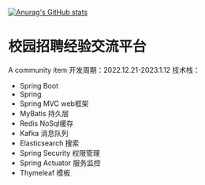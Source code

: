 [![Anurag's GitHub stats](https://github-readme-stats.vercel.app/api?username=HealUP)](https://github.com/HealUP/github-readme-stats&count_private=true&show_icons=true&theme=tokyonight)
# 校园招聘经验交流平台
A community item
开发周期：2022.12.21-2023.1.12
技术栈：
- Spring Boot
- Spring 
- Spring MVC web框架
- MyBatis 持久层
- Redis NoSql缓存
- Kafka 消息队列
- Elasticsearch 搜索
- Spring Security 权限管理
- Spring Actuator 服务监控
- Thymeleaf 模板
